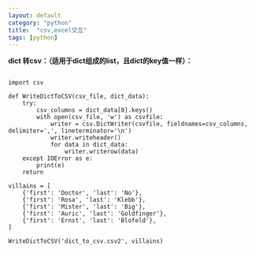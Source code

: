```yaml
---
layout: default
category: "python"
title:  "csv,excel交互"
tags: [python]
---
```



**dict 转csv：（适用于dict组成的list，且dict的key值一样）：**
<pre><code>
import csv

def WriteDictToCSV(csv_file, dict_data):
    try:
        csv_columns = dict_data[0].keys()
        with open(csv_file, 'w') as csvfile:
            writer = csv.DictWriter(csvfile, fieldnames=csv_columns, delimiter=',', lineterminator='\n')
            writer.writeheader()
            for data in dict_data:
                writer.writerow(data)
    except IOError as e:
        print(e)
    return

villains = [
    {'first': 'Doctor', 'last': 'No'},
    {'first': 'Rosa', 'last': 'Klebb'},
    {'first': 'Mister', 'last': 'Big'},
    {'first': 'Auric', 'last': 'Goldfinger'},
    {'first': 'Ernst', 'last': 'Blofeld'},
]

WriteDictToCSV('dict_to_csv.csv2', villains)
</code></pre>



